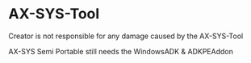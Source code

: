 # AX-SYS-Tool
Creator is not responsible for any damage caused by the AX-SYS-Tool

AX-SYS Semi Portable still needs the WindowsADK & ADKPEAddon
